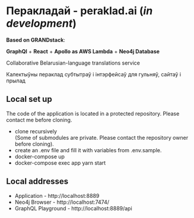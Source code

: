 # Перакладай - peraklad.ai (_in development_)

**Based on GRANDstack**:

**GraphQl** + **React** + **Apollo as AWS Lambda** + **Neo4j Database**

Collaborative Belarusian-language translations service

Калектыўны пераклад субтытраў і інтэрфейсаў для гульняў, сайтаў і прылад

## Local set up

The code of the application is located in a protected repository.
Please contact me before cloning.

-   clone recursively <br/>
    (Some of submodules are private. Please contact the repository owner before cloning).
-   create an .env file and fill it with variables from .env.sample.
-   docker-compose up
-   docker-compose exec app yarn start

## Local addresses
-   Application - http://localhost:8889
-   Neo4j Browser - http://localhost:7474/
-   GraphQL Playground - http://localhost:8889/api
